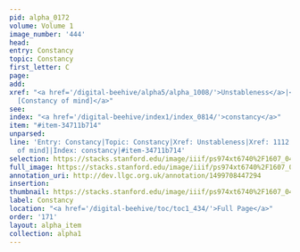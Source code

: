 ```yaml
---
pid: alpha_0172
volume: Volume 1
image_number: '444'
head: 
entry: Constancy
topic: Constancy
first_letter: C
page: 
add: 
xref: "<a href='/digital-beehive/alpha5/alpha_1008/'>Unstableness</a>|<a href='/digital-beehive/toc/toc2_216/'>1112
  [Constancy of mind]</a>"
see: 
index: "<a href='/digital-beehive/index1/index_0814/'>constancy</a>"
item: "#item-34711b714"
unparsed: 
line: 'Entry: Constancy|Topic: Constancy|Xref: Unstableness|Xref: 1112 [Constancy
  of mind]|Index: constancy|#item-34711b714'
selection: https://stacks.stanford.edu/image/iiif/ps974xt6740%2F1607_0443/831,2223,2999,616/full/0/default.jpg
full_image: https://stacks.stanford.edu/image/iiif/ps974xt6740%2F1607_0443/full/full/0/default.jpg
annotation_uri: http://dev.llgc.org.uk/annotation/1499708447294
insertion: 
thumbnail: https://stacks.stanford.edu/image/iiif/ps974xt6740%2F1607_0443/831,2223,600,180/250,/0/default.jpg
label: Constancy
location: "<a href='/digital-beehive/toc/toc1_434/'>Full Page</a>"
order: '171'
layout: alpha_item
collection: alpha1
---
```

